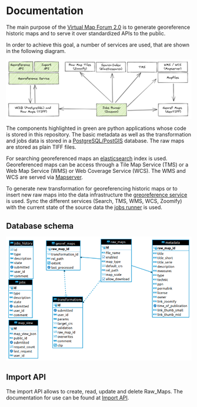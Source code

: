 # Documentation

The main purpose of the [Virtual Map Forum 2.0](https://kartenforum.slub-dresden.de/) is to generate georeference historic maps and to serve it over standardized APIs to the public. 

In order to achieve this goal, a number of services are used, that are shown in the following diagram.

![basic architecture](./_assets/basic-architecture.png)

The components highlighted in green are python applications whose code is stored in this repository. The basic metadata as well as the transformation and jobs data is stored in a [PostgreSQL/PostGIS](https://www.postgresql.org/) database. The raw maps are stored as plain TIFF files. 

For searching georeferenced maps an [elasticsearch](https://www.elastic.co/) index is used. Georeferenced maps can be access through a Tile Map Service (TMS) or a Web Map Service (WMS) or Web Coverage Service (WCS). The WMS and WCS are served via [Mapserver](https://mapserver.org/).

To generate new transformation for georeferencing historic maps or to insert new raw maps into the data infrastructure the [greoreference service](./GEOREF_SERVICE.md) is used. Sync the different services (Search, TMS, WMS, WCS, Zoomify) with the current state of the source data the [jobs runner](./JOBS_RUNNER.md) is used.

## Database schema

![database schema](./_assets/database-schema.png)

## Import API

The import API allows to create, read, update and delete Raw_Maps.
The documentation for use can be found at [Import API](./IMPORT_API.md).